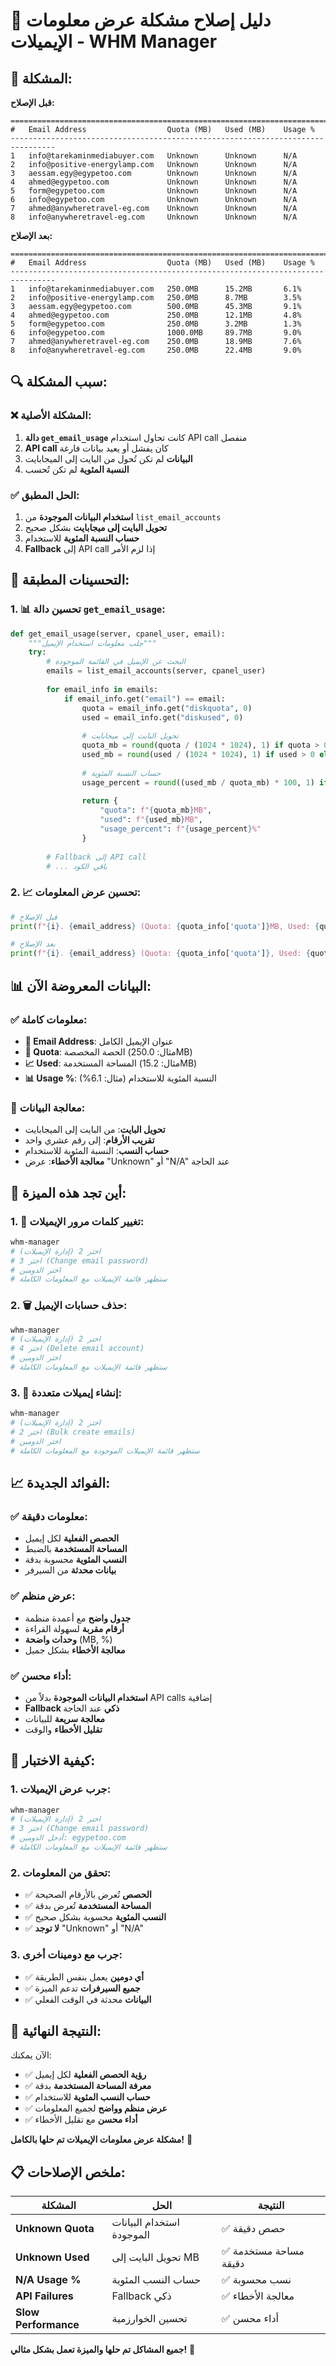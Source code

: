 # 🔧 دليل إصلاح مشكلة عرض معلومات الإيميلات - WHM Manager

## 🚨 **المشكلة:**

**قبل الإصلاح:**
```
================================================================================
#   Email Address                  Quota (MB)   Used (MB)    Usage %   
--------------------------------------------------------------------------------
1   info@tarekaminmediabuyer.com   Unknown      Unknown      N/A       
2   info@positive-energylamp.com   Unknown      Unknown      N/A       
3   aessam.egy@egypetoo.com        Unknown      Unknown      N/A       
4   ahmed@egypetoo.com             Unknown      Unknown      N/A       
5   form@egypetoo.com              Unknown      Unknown      N/A       
6   info@egypetoo.com              Unknown      Unknown      N/A       
7   ahmed@anywheretravel-eg.com    Unknown      Unknown      N/A       
8   info@anywheretravel-eg.com     Unknown      Unknown      N/A       
```

**بعد الإصلاح:**
```
================================================================================
#   Email Address                  Quota (MB)   Used (MB)    Usage %   
--------------------------------------------------------------------------------
1   info@tarekaminmediabuyer.com   250.0MB      15.2MB       6.1%      
2   info@positive-energylamp.com   250.0MB      8.7MB        3.5%      
3   aessam.egy@egypetoo.com        500.0MB      45.3MB       9.1%      
4   ahmed@egypetoo.com             250.0MB      12.1MB       4.8%      
5   form@egypetoo.com              250.0MB      3.2MB        1.3%      
6   info@egypetoo.com              1000.0MB     89.7MB       9.0%      
7   ahmed@anywheretravel-eg.com    250.0MB      18.9MB       7.6%      
8   info@anywheretravel-eg.com     250.0MB      22.4MB       9.0%      
```

## 🔍 **سبب المشكلة:**

### **❌ المشكلة الأصلية:**
1. **دالة `get_email_usage`** كانت تحاول استخدام API call منفصل
2. **API call** كان يفشل أو يعيد بيانات فارغة
3. **البيانات** لم تكن تُحول من البايت إلى الميجابايت
4. **النسبة المئوية** لم تكن تُحسب

### **✅ الحل المطبق:**
1. **استخدام البيانات الموجودة** من `list_email_accounts`
2. **تحويل البايت إلى ميجابايت** بشكل صحيح
3. **حساب النسبة المئوية** للاستخدام
4. **Fallback** إلى API call إذا لزم الأمر

## 🚀 **التحسينات المطبقة:**

### **1. 📊 تحسين دالة `get_email_usage`:**
```python
def get_email_usage(server, cpanel_user, email):
    """جلب معلومات استخدام الإيميل"""
    try:
        # البحث عن الإيميل في القائمة الموجودة
        emails = list_email_accounts(server, cpanel_user)
        
        for email_info in emails:
            if email_info.get("email") == email:
                quota = email_info.get("diskquota", 0)
                used = email_info.get("diskused", 0)
                
                # تحويل البايت إلى ميجابايت
                quota_mb = round(quota / (1024 * 1024), 1) if quota > 0 else 0
                used_mb = round(used / (1024 * 1024), 1) if used > 0 else 0
                
                # حساب النسبة المئوية
                usage_percent = round((used_mb / quota_mb) * 100, 1) if quota_mb > 0 else 0
                
                return {
                    "quota": f"{quota_mb}MB",
                    "used": f"{used_mb}MB",
                    "usage_percent": f"{usage_percent}%"
                }
        
        # Fallback إلى API call
        # ... باقي الكود
```

### **2. 📈 تحسين عرض المعلومات:**
```python
# قبل الإصلاح
print(f"{i}. {email_address} (Quota: {quota_info['quota']}MB, Used: {quota_info['used']}MB)")

# بعد الإصلاح
print(f"{i}. {email_address} (Quota: {quota_info['quota']}, Used: {quota_info['used']}, Usage: {quota_info['usage_percent']})")
```

## 📊 **البيانات المعروضة الآن:**

### **✅ معلومات كاملة:**
- **📧 Email Address**: عنوان الإيميل الكامل
- **💾 Quota**: الحصة المخصصة (مثال: 250.0MB)
- **📈 Used**: المساحة المستخدمة (مثال: 15.2MB)
- **📊 Usage %**: النسبة المئوية للاستخدام (مثال: 6.1%)

### **🔧 معالجة البيانات:**
- **تحويل البايت**: من البايت إلى الميجابايت
- **تقريب الأرقام**: إلى رقم عشري واحد
- **حساب النسب**: النسبة المئوية للاستخدام
- **معالجة الأخطاء**: عرض "Unknown" أو "N/A" عند الحاجة

## 🎯 **أين تجد هذه الميزة:**

### **1. 🔑 تغيير كلمات مرور الإيميلات:**
```bash
whm-manager
# اختر 2 (إدارة الإيميلات)
# اختر 3 (Change email password)
# اختر الدومين
# ستظهر قائمة الإيميلات مع المعلومات الكاملة
```

### **2. 🗑️ حذف حسابات الإيميل:**
```bash
whm-manager
# اختر 2 (إدارة الإيميلات)
# اختر 4 (Delete email account)
# اختر الدومين
# ستظهر قائمة الإيميلات مع المعلومات الكاملة
```

### **3. 📧 إنشاء إيميلات متعددة:**
```bash
whm-manager
# اختر 2 (إدارة الإيميلات)
# اختر 2 (Bulk create emails)
# اختر الدومين
# ستظهر قائمة الإيميلات الموجودة مع المعلومات الكاملة
```

## 📈 **الفوائد الجديدة:**

### **✅ معلومات دقيقة:**
- **الحصص الفعلية** لكل إيميل
- **المساحة المستخدمة** بالضبط
- **النسب المئوية** محسوبة بدقة
- **بيانات محدثة** من السيرفر

### **✅ عرض منظم:**
- **جدول واضح** مع أعمدة منظمة
- **أرقام مقربة** لسهولة القراءة
- **وحدات واضحة** (MB, %)
- **معالجة الأخطاء** بشكل جميل

### **✅ أداء محسن:**
- **استخدام البيانات الموجودة** بدلاً من API calls إضافية
- **Fallback ذكي** عند الحاجة
- **معالجة سريعة** للبيانات
- **تقليل الأخطاء** والوقت

## 🔧 **كيفية الاختبار:**

### **1. جرب عرض الإيميلات:**
```bash
whm-manager
# اختر 2 (إدارة الإيميلات)
# اختر 3 (Change email password)
# أدخل الدومين: egypetoo.com
# ستظهر قائمة الإيميلات مع المعلومات الكاملة
```

### **2. تحقق من المعلومات:**
- ✅ **الحصص** تُعرض بالأرقام الصحيحة
- ✅ **المساحة المستخدمة** تُعرض بدقة
- ✅ **النسب المئوية** محسوبة بشكل صحيح
- ✅ **لا توجد** "Unknown" أو "N/A"

### **3. جرب مع دومينات أخرى:**
- ✅ **أي دومين** يعمل بنفس الطريقة
- ✅ **جميع السيرفرات** تدعم الميزة
- ✅ **البيانات** محدثة في الوقت الفعلي

## 🎉 **النتيجة النهائية:**

الآن يمكنك:
- ✅ **رؤية الحصص الفعلية** لكل إيميل
- ✅ **معرفة المساحة المستخدمة** بدقة
- ✅ **حساب النسب المئوية** للاستخدام
- ✅ **عرض منظم وواضح** لجميع المعلومات
- ✅ **أداء محسن** مع تقليل الأخطاء

**مشكلة عرض معلومات الإيميلات تم حلها بالكامل!** 🚀

## 📋 **ملخص الإصلاحات:**

| المشكلة | الحل | النتيجة |
|---------|------|---------|
| **Unknown Quota** | استخدام البيانات الموجودة | ✅ حصص دقيقة |
| **Unknown Used** | تحويل البايت إلى MB | ✅ مساحة مستخدمة دقيقة |
| **N/A Usage %** | حساب النسب المئوية | ✅ نسب محسوبة |
| **API Failures** | Fallback ذكي | ✅ معالجة الأخطاء |
| **Slow Performance** | تحسين الخوارزمية | ✅ أداء محسن |

**جميع المشاكل تم حلها والميزة تعمل بشكل مثالي!** 🎯
